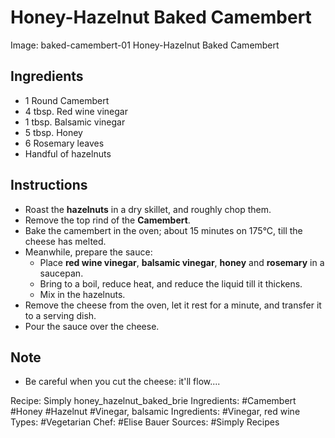 # Honey-Hazelnut Baked Camembert

Image: baked-camembert-01 Honey-Hazelnut Baked Camembert

## Ingredients

* 1 Round Camembert
* 4 tbsp. Red wine vinegar
* 1 tbsp. Balsamic vinegar
* 5 tbsp. Honey
* 6 Rosemary leaves
* Handful of hazelnuts

## Instructions

* Roast the **hazelnuts** in a dry skillet, and roughly chop them.
* Remove the top rind of the **Camembert**.
* Bake the camembert in the oven; about 15 minutes on 175&deg;C, till
  the cheese has melted.
* Meanwhile, prepare the sauce:<ul>
* Place **red wine vinegar**, **balsamic vinegar**, **honey** and
  **rosemary** in a saucepan.
* Bring to a boil, reduce heat, and reduce the liquid till it thickens.
* Mix in the hazelnuts.</ul>
* Remove the cheese from the oven, let it rest for a minute, and transfer
  it to a serving dish.
* Pour the sauce over the cheese.

## Note

* Be careful when you cut the cheese: it'll flow....


Recipe: Simply honey_hazelnut_baked_brie
Ingredients: #Camembert #Honey #Hazelnut #Vinegar, balsamic
Ingredients: #Vinegar, red wine
Types: #Vegetarian
Chef: #Elise Bauer
Sources: #Simply Recipes
